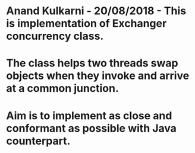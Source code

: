 # Anand Kulkarni - 20/08/2018 - This is implementation of Exchanger concurrency class.
# The class helps two threads swap objects when they invoke and arrive at a common junction.
# Aim is to implement as close and conformant as possible with Java counterpart.

